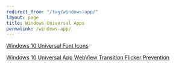 ```yaml
---
redirect_from: "/tag/windows-app/"
layout: page
title: Windows Universal Apps
permalink: /windows-app/
---
```

[Windows 10 Universal Font Icons](http://metroize.com/windows-10-universal-font-icons/)

[Windows 10 Universal App WebView Transition Flicker Prevention](http://metroize.com/windows-10-universal-app-webview-transition-flicker-prevention/)

